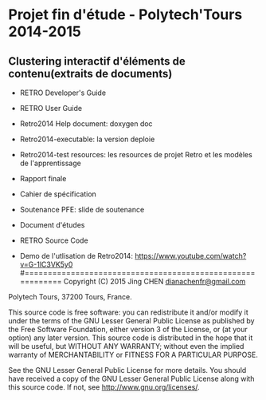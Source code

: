 Projet fin d'étude - Polytech'Tours 2014-2015 
============================================
Clustering interactif d'éléments de contenu(extraits de documents)
----------------------------------------------------------------------
- RETRO Developer's Guide

- RETRO User Guide

- Retro2014 Help document: doxygen doc

- Retro2014-executable: la version deploie

- Retro2014-test resources: les resources de projet Retro et les modèles de l'apprentissage

- Rapport finale

- Cahier de spécification

- Soutenance PFE: slide de soutenance

- Document d'études

- RETRO Source Code

- Demo de l'utlisation de Retro2014: https://www.youtube.com/watch?v=G-1lC3VK5y0
#===========================================================
Copyright (C) 2015 Jing CHEN dianachenfr@gmail.com

Polytech Tours, 37200 Tours, France.

This source code is free software: you can redistribute it and/or modify it under the terms of the GNU Lesser General Public License as published by the Free Software Foundation, either version 3 of the License, or (at your option) any later version. This source code is distributed in the hope that it will be useful, but WITHOUT ANY WARRANTY; without even the implied warranty of MERCHANTABILITY or FITNESS FOR A PARTICULAR PURPOSE.

See the GNU Lesser General Public License for more details. You should have received a copy of the GNU Lesser General Public License along with this source code. If not, see http://www.gnu.org/licenses/.

